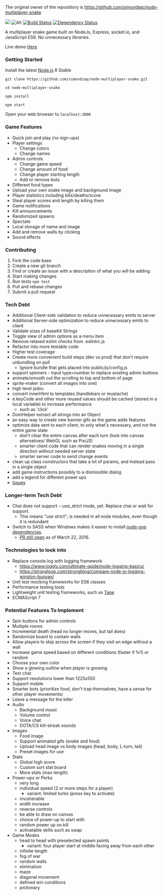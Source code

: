 
The original owner of the repositiory is https://github.com/simondiep/node-multiplayer-snake

[![](node-multiplayer-snake.gif)](https://node-multiplayer-snake.herokuapp.com/)
![Alt](snake.gif)
[![Build Status](https://travis-ci.org/simondiep/node-multiplayer-snake.svg?branch=master)](https://travis-ci.org/simondiep/node-multiplayer-snake)
[![Dependency Status](https://david-dm.org/simondiep/node-multiplayer-snake/status.svg?style=flat)](https://david-dm.org/simondiep/node-multiplayer-snake)  

A multiplayer snake game built on NodeJs, Express, socket.io, and JavaScript ES6.  No unnecessary libraries.

Live demo [Here](https://node-multiplayer-snake.herokuapp.com/)

### Getting Started

Install the latest [Node.js](http://nodejs.org) 8 Stable

`git clone https://github.com/simondiep/node-multiplayer-snake.git`

`cd node-multiplayer-snake`

`npm install`

`npm start`

Open your web browser to `localhost:3000`


### Game Features
 - Quick join and play (no sign-ups)
 - Player settings
   - Change colors
   - Change names
 - Admin controls
   - Change game speed
   - Change amount of food
   - Change player starting length
   - Add or remove bots
 - Different food types
 - Upload your own snake image and background image
 - Player statistics including kills/deaths/score
 - Steal player scores and length by killing them
 - Game notifications
 - Kill announcements
 - Randomized spawns
 - Spectate
 - Local storage of name and image
 - Add and remove walls by clicking
 - Sound effects

### Contributing

1. Fork the code base
2. Create a new git branch
3. Find or create an issue with a description of what you will be adding
4. Start making changes
5. Run tests `npm test`
6. Pull and rebase changes
7. Submit a pull request

### Tech Debt
 - Additional Client-side validation to reduce unnecessary emits to server
 - Additional Server-side optimization to reduce unnecessary emits to client
 - Validate sizes of base64 Strings
 - Toggle view of admin options as a menu item
 - Remove relaxed eslint checks from .eslintrc.js
 - Refactor into more testable code
 - Higher test coverage
 - Create more convenient build steps (dev vs prod) that don't require unbundling on pull
   - Ignore bundle that gets placed into public/js/config.js
 - support spinners - input type=number to replace existing admin buttons
 - animate/smooth out the scrolling to top and bottom of page
 - sprite-maker (convert all images into one)
 - high level jsdoc
 - convert innerHtml to templates (handlebars or mustache)
 - e.keyCode and other more reused values should be cached (stored in a local variable) to increase performance
   - such as 'click'
 - DomHelper extract all strings into an Object
 - an easy way to create new banner gifs as the game adds features
 - optimize data sent to each client, to only what's necessary, and not the entire game state
   - don't clear the entire canvas after each turn (look into canvas alternatives/ WebGL such as PixiJS)
   - smarter client code that can render snakes moving in a single direction without needed server state
   - smarter server code to send change events
 - clean up class constructors that take a lot of params, and instead pass in a single object
 - add game instructions possibly to a dismissible dialog
 - add a legend for different power ups
 - [Issues](https://github.com/simondiep/node-multiplayer-snake/issues)

### Longer-term Tech Debt
 - Chai does not support --use_strict mode, yet.  Replace chai or wait for support.
    - This means "use strict"; is needed in all node modules, even though it is redundant
 - Switch to SASS when Windows makes it easier to install [node-gyp dependencies](https://github.com/nodejs/node-gyp/issues/629).
   - [PR still open](https://github.com/nodejs/node-gyp/pull/867) as of March 22, 2016.

### Technologies to look into
 - Replace console.log with logging framework
    - https://www.loggly.com/ultimate-guide/node-logging-basics/
    - https://strongloop.com/strongblog/compare-node-js-logging-winston-bunyan/
 - Unit test mocking frameworks for ES6 classes
 - Performance testing tools
 - Lightweight unit testing frameworks, such as [Tape](https://github.com/substack/tape)
 - ECMAScript 7
 
### Potential Features To Implement
 - Spin buttons for admin controls
 - Multiple rooms
 - Incremental death (head no longer moves, but tail does)
 - Randomize board to contain walls
 - Allow players to skip across the screen if they visit an edge without a wall
 - Increase game speed based on different conditions (faster if 1v1) or random
 - Choose your own color
 - Show a glowing outline when player is growing
 - Text chat
 - Support resolutions lower than 1225x550
 - Support mobile
 - Smarter bots (prioritize food, don't trap themselves, have a sense for other player movements)
 - Leave a message for the killer
 - Audio
    - Background music
    - Volume control
    - Voice chat
    - DOTA/CS kill-streak sounds
 - Images
    - Food image
    - Support animated gifs (snake and food)
    - Upload head image vs body images (head, body, L-turn, tail)
    - Preset images for use
 - Stats
    - Global high score
    - Custom sort stat board
    - More stats (max length)
 - Power-ups or Perks
    - very long
    - individual speed (2 or more steps for a player)
      - variant: limited turbo (press key to activate)
    - invulnerable
    - width increase
    - reverse controls
    - be able to draw on canvas
    - choice of power-up to start with
    - random power up on kill
    - activatable skills such as swap
 - Game Modes
    - head to head with preselected spawn points
      - variant: four player start at middle facing away from each other
    - infinite length
    - fog of war
    - random walls
    - elimination
    - maze
    - diagonal movement
    - defined win conditions
    - pictionary
